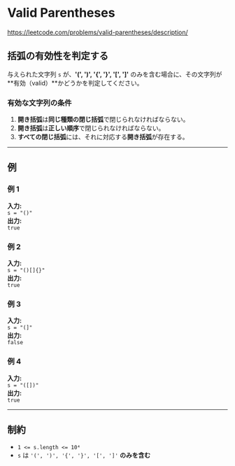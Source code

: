 # Valid Parentheses

<https://leetcode.com/problems/valid-parentheses/description/>

## **括弧の有効性を判定する**

与えられた文字列 `s` が、**'(', ')', '{', '}', '[', ']'** のみを含む場合に、その文字列が**有効（valid）**かどうかを判定してください。  

### **有効な文字列の条件**

1. **開き括弧**は**同じ種類の閉じ括弧**で閉じられなければならない。  
2. **開き括弧**は**正しい順序**で閉じられなければならない。  
3. **すべての閉じ括弧**には、それに対応する**開き括弧**が存在する。  

---

## **例**

### **例 1**

**入力:**  
`s = "()"`  
**出力:**  
`true`  

### **例 2**

**入力:**  
`s = "()[]{}"`  
**出力:**  
`true`  

### **例 3**

**入力:**  
`s = "(]"`  
**出力:**  
`false`  

### **例 4**

**入力:**  
`s = "([])"`  
**出力:**  
`true`  

---

## **制約**

- `1 <= s.length <= 10⁴`
- `s` は `'(', ')', '{', '}', '[', ']'` **のみを含む**
